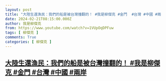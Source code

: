 ```yaml
---
layout: post
title: "大陸生還漁民：我們的船是被台灣撞翻的！ #我是柳傑克 #金門  #台灣 #中國 #兩岸"
date: 2024-02-21T08:15:00.000Z
author: 我是柳傑克
from: https://www.youtube.com/watch?v=1VUpOqDPFuw
tags: [ 柳傑克 ]
comments: True
categories: [ 柳傑克 ]
---
```

<!--1708503300000-->
[大陸生還漁民：我們的船是被台灣撞翻的！ #我是柳傑克 #金門  #台灣 #中國 #兩岸](https://www.youtube.com/watch?v=1VUpOqDPFuw)
------

<div>

</div>
